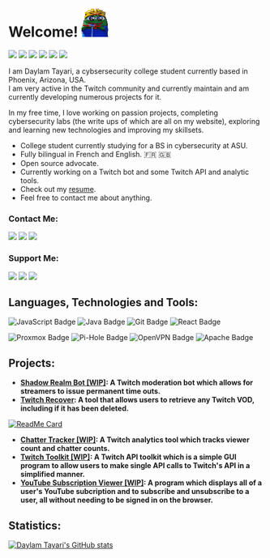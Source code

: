 # Welcome! ![](https://github.com/daylamtayari/daylamtayari/blob/master/peepoHey.gif)
  
<a href="https://github.com/daylamtayari"><img src="https://komarev.com/ghpvc/?username=daylamtayari&color=orange&style=flat-square&label=Views:" height=28/></a>
<a href="https://tayari.gg"><img src="https://img.shields.io/badge/WEBSITE-%23FF7139.svg?&style=for-the-badge&logo=firefox-browser&logoColor=white"></a>
<a href="https://www.linkedin.com/in/daylam-tayari"><img src="https://img.shields.io/badge/linkedin-%230077B5.svg?&style=for-the-badge&logo=linkedin&logoColor=white"/></a>
<a href="https://github.com/daylamtayari/PGP-Keys"><img src="https://img.shields.io/badge/PGP Keys-%230093DD.svg?&style=for-the-badge&logo=gnu-privacy-guard&logoColor=white"/></a>
<a href="https://github.com/daylamtayari"><img src="https://img.shields.io/github/followers/daylamtayari?color=222222&label=GH%20FOLLOWERS&logo=github&style=for-the-badge"/></a>
<a href="https://github.com/daylamtayari/Resume"><img src="https://img.shields.io/badge/CV-%23000000.svg?&style=for-the-badge&logoColor=white"/></a>
  
I am Daylam Tayari, a cybsersecurity college student currently based in Phoenix, Arizona, USA.   
I am very active in the Twitch community and currently maintain and am currently developing numerous projects for it.  
   
In my free time, I love working on passion projects, completing cybersecurity labs (the write ups of which are all on my website), exploring and learning new technologies and improving my skillsets.

- College student currently studying for a BS in cybersecurity at ASU.
- Fully bilingual in French and English. :fr: :gb: 
- Open source advocate.
- Currently working on a Twitch bot and some Twitch API and analytic tools.
- Check out my [resume](https://github.com/daylamtayari/Resume).
- Feel free to contact me about anything.

### Contact Me:
<img src="https://img.shields.io/badge/tayari 6113-%237289DA.svg?&style=for-the-badge&logo=discord&logoColor=white"/> <a href="mailto:daylam@tayari.gg"><img src="https://img.shields.io/badge/email-%238B89CC.svg?&style=for-the-badge&logo=protonmail&logoColor=white"/></a> <a href="https://twitch.tv/tayarics"><img src="https://img.shields.io/badge/TAYARICS-%239146FF.svg?&style=for-the-badge&logo=twitch&logoColor=white"/></a>

### Support Me:
<a href="https://paypal.me/daylamtayari"><img src="https://img.shields.io/badge//daylamtayari-%2300457C.svg?&style=for-the-badge&logo=PayPal&logoColor=white&labelColor=black"></a> 
<a href="https://cash.app/$daylamtayari"><img src="https://img.shields.io/badge//$daylamtayari-%2300C244.svg?&style=for-the-badge&logo=Cash-App&logoColor=white&labelColor=black"></a> 
<a href="https://www.blockchain.com/btc/address/15KcKrsqW6DQdyZPrgRXXmsKkyyZzHAQVX"><img src="https://img.shields.io/badge/15KcKrsqW6DQdyZPrgRXXmsKkyyZzHAQVX-%23F7931A.svg?&style=for-the-badge&logo=bitcoin&logoColor=white&labelColor=black"></a>

## Languages, Technologies and Tools:

![JavaScript Badge](https://img.shields.io/badge/-Javascript-F0DB4F?style=for-the-badge&labelColor=black&logo=javascript&logoColor=white) 
![Java Badge](https://img.shields.io/badge/Java-007396?style=for-the-badge&labelColor=black&logo=java&logoColor=white) 
![Git Badge](https://img.shields.io/badge/Git-F05032?style=for-the-badge&labelColor=black&logo=git&logoColor=white) 
![React Badge](https://img.shields.io/badge/React-61DAFB?style=for-the-badge&labelColor=black&logo=react&logoColor=white)

![Proxmox Badge](https://img.shields.io/badge/Proxmox-E57000?style=for-the-badge&labelColor=black&logo=proxmox&logoColor=white) 
![Pi-Hole Badge](https://img.shields.io/badge/PiHole-F60D1A?style=for-the-badge&labelColor=black&logo=pi-hole&logoColor=white) 
![OpenVPN Badge](https://img.shields.io/badge/OpenVPN-EA7E20?style=for-the-badge&labelColor=black&logo=OpenVPN&logoColor=white)
![Apache Badge](https://img.shields.io/badge/apache-D22128?style=for-the-badge&labelColor=black&logo=apache&logoColor=white)

## Projects:
- **[**Shadow Realm Bot [WIP]**](https://github.com/ShadowRealmBot): A Twitch moderation bot which allows for streamers to issue permanent time outs.**
- **[**Twitch Recover**](https://github.com/daylamtayari/TwitchRecover/TwitchRecover): A tool that allows users to retrieve any Twitch VOD, including if it has been deleted.**  
  
[![ReadMe Card](https://github-readme-stats.vercel.app/api/pin/?username=TwitchRecover&repo=TwitchRecover&show_icons=true&theme=great-gatsby)](https://github.com/TwitchRecover/TwitchRecover)
- **[**Chatter Tracker [WIP]**](https://github.com/daylamtayari/Chatter-Tracker): A Twitch analytics tool which tracks viewer count and chatter counts.**  
- **[**Twitch Toolkit [WIP]**](https://github.com/daylamtayari/Twitch-Toolkit): A Twitch API toolkit which is a simple GUI program to allow users to make single API calls to Twitch's API in a simplified manner.**  
- **[**YouTube Subscription Viewer [WIP]**](https://github.com/daylamtayari/YouTube-Subcription-Viewer): A program which displays all of a user's YouTube subcription and to subscribe and unsubscribe to a user, all without needing to be signed in on the browser.**  

## Statistics:
[![Daylam Tayari's GitHub stats](https://github-readme-stats.vercel.app/api?username=daylamtayari&show_icons=true&theme=great-gatsby&count_private=true&hide=issues,contribs)](https://github.com/daylamtayari)

